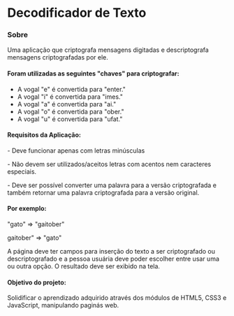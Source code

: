 # Decodificador de Texto


<h3>Sobre</h3>
<p>Uma aplicação que criptografa mensagens digitadas e descriptografa mensagens criptografadas por ele.</p>

<h4>Foram utilizadas as seguintes "chaves" para criptografar:</h4>
<ul>
<li>A vogal "e" é convertida para "enter."</li>
<li>A vogal "i" é convertida para "imes."</li>
<li>A vogal "a" é convertida para "ai."</li>
<li>A vogal "o" é convertida para "ober."</li>
<li>A vogal "u" é convertida para "ufat."</li>
</ul>

<h4>Requisitos da Aplicação:</h4>
<p>- Deve funcionar apenas com letras minúsculas</p>
<p>- Não devem ser utilizados/aceitos letras com acentos nem caracteres especiais.</p>
<p>- Deve ser possível converter uma palavra para a versão criptografada e também retornar uma palavra criptografada para a versão original.</p>

<h4>Por exemplo:</h4>
<p>"gato" => "gaitober"</p>
<p>gaitober" => "gato"</p>

<p>A página deve ter campos para inserção do texto a ser criptografado ou descriptografado e a pessoa usuária deve poder escolher entre usar uma ou outra opção. O resultado deve ser exibido na tela.</p>

<h4>Objetivo do projeto:</h4>
<p>Solidificar o aprendizado adquirido através dos módulos de HTML5, CSS3 e JavaScript, manipulando paginás web.</p>